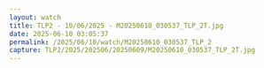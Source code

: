```yaml
---
layout: watch
title: TLP2 - 10/06/2025 - M20250610_030537_TLP_2T.jpg
date: 2025-06-10 03:05:37
permalink: /2025/06/10/watch/M20250610_030537_TLP_2
capture: TLP2/2025/202506/20250609/M20250610_030537_TLP_2T.jpg
---
```


